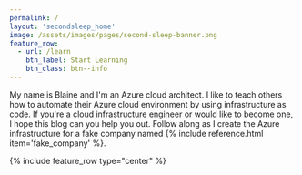 ```yaml
---
permalink: /
layout: 'secondsleep_home'
image: /assets/images/pages/second-sleep-banner.png
feature_row:
  - url: /learn
    btn_label: Start Learning
    btn_class: btn--info
---
```

My name is Blaine and I'm an Azure cloud architect. I like to teach others how to automate their Azure cloud environment by using infrastructure as code. If you're a cloud infrastructure engineer or would like to become one, I hope this blog can you help you out. Follow along as I create the Azure infrastructure for a fake company named {% include reference.html item='fake_company' %}.

{% include feature_row type="center" %}